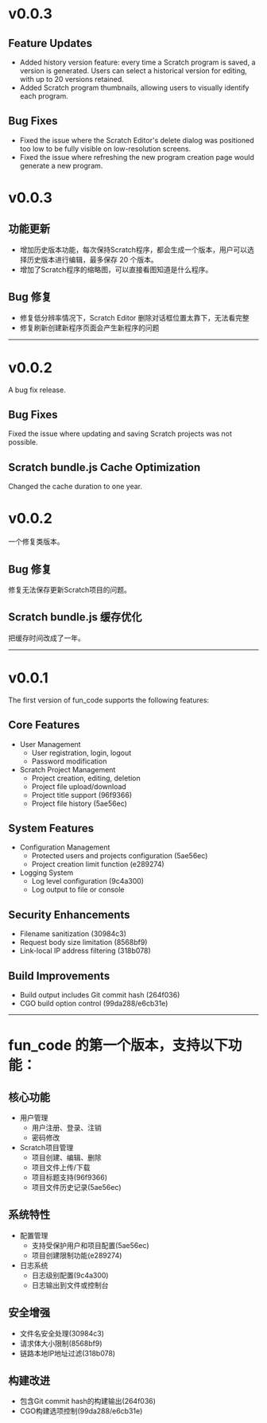 # v0.0.3

## Feature Updates

* Added history version feature: every time a Scratch program is saved, a version is generated. Users can select a historical version for editing, with up to 20 versions retained.
* Added Scratch program thumbnails, allowing users to visually identify each program.

## Bug Fixes

* Fixed the issue where the Scratch Editor's delete dialog was positioned too low to be fully visible on low-resolution screens.
* Fixed the issue where refreshing the new program creation page would generate a new program.


# v0.0.3

## 功能更新

* 增加历史版本功能，每次保持Scratch程序，都会生成一个版本，用户可以选择历史版本进行编辑，最多保存 20 个版本。
* 增加了Scratch程序的缩略图，可以直接看图知道是什么程序。


## Bug 修复

* 修复低分辨率情况下，Scratch Editor 删除对话框位置太靠下，无法看完整
* 修复刷新创建新程序页面会产生新程序的问题


--- 

# v0.0.2

A bug fix release.

## Bug Fixes

Fixed the issue where updating and saving Scratch projects was not possible.

## Scratch bundle.js Cache Optimization

Changed the cache duration to one year.

# v0.0.2
一个修复类版本。
## Bug 修复

修复无法保存更新Scratch项目的问题。

## Scratch bundle.js 缓存优化

把缓存时间改成了一年。

--- 

# v0.0.1
The first version of fun_code supports the following features:

## Core Features
- User Management
  - User registration, login, logout
  - Password modification
- Scratch Project Management
  - Project creation, editing, deletion
  - Project file upload/download
  - Project title support (96f9366)
  - Project file history (5ae56ec)

## System Features
- Configuration Management
  - Protected users and projects configuration (5ae56ec)
  - Project creation limit function (e289274)
- Logging System
  - Log level configuration (9c4a300)
  - Log output to file or console

## Security Enhancements
- Filename sanitization (30984c3)
- Request body size limitation (8568bf9)
- Link-local IP address filtering (318b078)

## Build Improvements
- Build output includes Git commit hash (264f036)
- CGO build option control (99da288/e6cb31e)

---

# fun_code 的第一个版本，支持以下功能：

## 核心功能
- 用户管理
  - 用户注册、登录、注销
  - 密码修改
- Scratch项目管理
  - 项目创建、编辑、删除
  - 项目文件上传/下载
  - 项目标题支持(96f9366)
  - 项目文件历史记录(5ae56ec)

## 系统特性
- 配置管理
  - 支持受保护用户和项目配置(5ae56ec)
  - 项目创建限制功能(e289274)
- 日志系统
  - 日志级别配置(9c4a300)
  - 日志输出到文件或控制台

## 安全增强
- 文件名安全处理(30984c3)
- 请求体大小限制(8568bf9)
- 链路本地IP地址过滤(318b078)

## 构建改进
- 包含Git commit hash的构建输出(264f036)
- CGO构建选项控制(99da288/e6cb31e)
